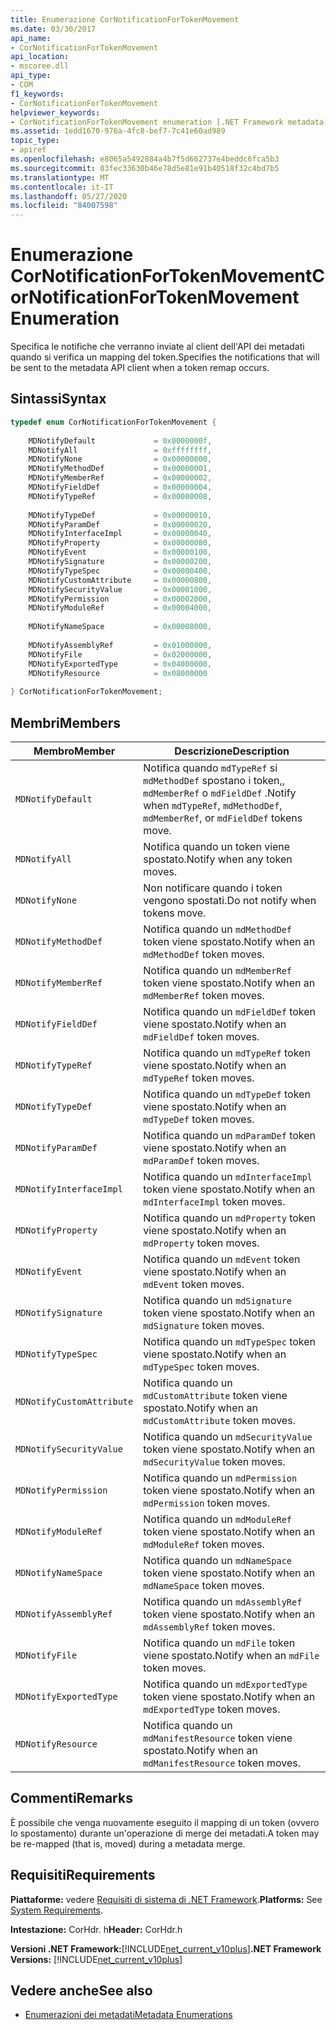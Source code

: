 ```yaml
---
title: Enumerazione CorNotificationForTokenMovement
ms.date: 03/30/2017
api_name:
- CorNotificationForTokenMovement
api_location:
- mscoree.dll
api_type:
- COM
f1_keywords:
- CorNotificationForTokenMovement
helpviewer_keywords:
- CorNotificationForTokenMovement enumeration [.NET Framework metadata]
ms.assetid: 1edd1670-976a-4fc8-bef7-7c41e60ad989
topic_type:
- apiref
ms.openlocfilehash: e8065a5492884a4b7f5d662737e4beddc6fca5b3
ms.sourcegitcommit: 03fec33630b46e78d5e81e91b40518f32c4bd7b5
ms.translationtype: MT
ms.contentlocale: it-IT
ms.lasthandoff: 05/27/2020
ms.locfileid: "84007598"
---
```

# <a name="cornotificationfortokenmovement-enumeration"></a><span data-ttu-id="0c7eb-102">Enumerazione CorNotificationForTokenMovement</span><span class="sxs-lookup"><span data-stu-id="0c7eb-102">CorNotificationForTokenMovement Enumeration</span></span>
<span data-ttu-id="0c7eb-103">Specifica le notifiche che verranno inviate al client dell'API dei metadati quando si verifica un mapping del token.</span><span class="sxs-lookup"><span data-stu-id="0c7eb-103">Specifies the notifications that will be sent to the metadata API client when a token remap occurs.</span></span>  
  
## <a name="syntax"></a><span data-ttu-id="0c7eb-104">Sintassi</span><span class="sxs-lookup"><span data-stu-id="0c7eb-104">Syntax</span></span>  
  
```cpp  
typedef enum CorNotificationForTokenMovement {  
  
    MDNotifyDefault             = 0x0000000f,  
    MDNotifyAll                 = 0xffffffff,  
    MDNotifyNone                = 0x00000000,  
    MDNotifyMethodDef           = 0x00000001,  
    MDNotifyMemberRef           = 0x00000002,  
    MDNotifyFieldDef            = 0x00000004,  
    MDNotifyTypeRef             = 0x00000008,  
  
    MDNotifyTypeDef             = 0x00000010,  
    MDNotifyParamDef            = 0x00000020,  
    MDNotifyInterfaceImpl       = 0x00000040,  
    MDNotifyProperty            = 0x00000080,  
    MDNotifyEvent               = 0x00000100,  
    MDNotifySignature           = 0x00000200,  
    MDNotifyTypeSpec            = 0x00000400,  
    MDNotifyCustomAttribute     = 0x00000800,  
    MDNotifySecurityValue       = 0x00001000,  
    MDNotifyPermission          = 0x00002000,  
    MDNotifyModuleRef           = 0x00004000,  
  
    MDNotifyNameSpace           = 0x00008000,  
  
    MDNotifyAssemblyRef         = 0x01000000,  
    MDNotifyFile                = 0x02000000,  
    MDNotifyExportedType        = 0x04000000,  
    MDNotifyResource            = 0x08000000  
  
} CorNotificationForTokenMovement;  
```  
  
## <a name="members"></a><span data-ttu-id="0c7eb-105">Membri</span><span class="sxs-lookup"><span data-stu-id="0c7eb-105">Members</span></span>  
  
|<span data-ttu-id="0c7eb-106">Membro</span><span class="sxs-lookup"><span data-stu-id="0c7eb-106">Member</span></span>|<span data-ttu-id="0c7eb-107">Descrizione</span><span class="sxs-lookup"><span data-stu-id="0c7eb-107">Description</span></span>|  
|------------|-----------------|  
|`MDNotifyDefault`|<span data-ttu-id="0c7eb-108">Notifica quando `mdTypeRef` si `mdMethodDef` spostano i token,, `mdMemberRef` o `mdFieldDef` .</span><span class="sxs-lookup"><span data-stu-id="0c7eb-108">Notify when `mdTypeRef`, `mdMethodDef`, `mdMemberRef`, or `mdFieldDef` tokens move.</span></span>|  
|`MDNotifyAll`|<span data-ttu-id="0c7eb-109">Notifica quando un token viene spostato.</span><span class="sxs-lookup"><span data-stu-id="0c7eb-109">Notify when any token moves.</span></span>|  
|`MDNotifyNone`|<span data-ttu-id="0c7eb-110">Non notificare quando i token vengono spostati.</span><span class="sxs-lookup"><span data-stu-id="0c7eb-110">Do not notify when tokens move.</span></span>|  
|`MDNotifyMethodDef`|<span data-ttu-id="0c7eb-111">Notifica quando un `mdMethodDef` token viene spostato.</span><span class="sxs-lookup"><span data-stu-id="0c7eb-111">Notify when an `mdMethodDef` token moves.</span></span>|  
|`MDNotifyMemberRef`|<span data-ttu-id="0c7eb-112">Notifica quando un `mdMemberRef` token viene spostato.</span><span class="sxs-lookup"><span data-stu-id="0c7eb-112">Notify when an `mdMemberRef` token moves.</span></span>|  
|`MDNotifyFieldDef`|<span data-ttu-id="0c7eb-113">Notifica quando un `mdFieldDef` token viene spostato.</span><span class="sxs-lookup"><span data-stu-id="0c7eb-113">Notify when an `mdFieldDef` token moves.</span></span>|  
|`MDNotifyTypeRef`|<span data-ttu-id="0c7eb-114">Notifica quando un `mdTypeRef` token viene spostato.</span><span class="sxs-lookup"><span data-stu-id="0c7eb-114">Notify when an `mdTypeRef` token moves.</span></span>|  
|`MDNotifyTypeDef`|<span data-ttu-id="0c7eb-115">Notifica quando un `mdTypeDef` token viene spostato.</span><span class="sxs-lookup"><span data-stu-id="0c7eb-115">Notify when an `mdTypeDef` token moves.</span></span>|  
|`MDNotifyParamDef`|<span data-ttu-id="0c7eb-116">Notifica quando un `mdParamDef` token viene spostato.</span><span class="sxs-lookup"><span data-stu-id="0c7eb-116">Notify when an `mdParamDef` token moves.</span></span>|  
|`MDNotifyInterfaceImpl`|<span data-ttu-id="0c7eb-117">Notifica quando un `mdInterfaceImpl` token viene spostato.</span><span class="sxs-lookup"><span data-stu-id="0c7eb-117">Notify when an `mdInterfaceImpl` token moves.</span></span>|  
|`MDNotifyProperty`|<span data-ttu-id="0c7eb-118">Notifica quando un `mdProperty` token viene spostato.</span><span class="sxs-lookup"><span data-stu-id="0c7eb-118">Notify when an `mdProperty` token moves.</span></span>|  
|`MDNotifyEvent`|<span data-ttu-id="0c7eb-119">Notifica quando un `mdEvent` token viene spostato.</span><span class="sxs-lookup"><span data-stu-id="0c7eb-119">Notify when an `mdEvent` token moves.</span></span>|  
|`MDNotifySignature`|<span data-ttu-id="0c7eb-120">Notifica quando un `mdSignature` token viene spostato.</span><span class="sxs-lookup"><span data-stu-id="0c7eb-120">Notify when an `mdSignature` token moves.</span></span>|  
|`MDNotifyTypeSpec`|<span data-ttu-id="0c7eb-121">Notifica quando un `mdTypeSpec` token viene spostato.</span><span class="sxs-lookup"><span data-stu-id="0c7eb-121">Notify when an `mdTypeSpec` token moves.</span></span>|  
|`MDNotifyCustomAttribute`|<span data-ttu-id="0c7eb-122">Notifica quando un `mdCustomAttribute` token viene spostato.</span><span class="sxs-lookup"><span data-stu-id="0c7eb-122">Notify when an `mdCustomAttribute` token moves.</span></span>|  
|`MDNotifySecurityValue`|<span data-ttu-id="0c7eb-123">Notifica quando un `mdSecurityValue` token viene spostato.</span><span class="sxs-lookup"><span data-stu-id="0c7eb-123">Notify when an `mdSecurityValue` token moves.</span></span>|  
|`MDNotifyPermission`|<span data-ttu-id="0c7eb-124">Notifica quando un `mdPermission` token viene spostato.</span><span class="sxs-lookup"><span data-stu-id="0c7eb-124">Notify when an `mdPermission` token moves.</span></span>|  
|`MDNotifyModuleRef`|<span data-ttu-id="0c7eb-125">Notifica quando un `mdModuleRef` token viene spostato.</span><span class="sxs-lookup"><span data-stu-id="0c7eb-125">Notify when an `mdModuleRef` token moves.</span></span>|  
|`MDNotifyNameSpace`|<span data-ttu-id="0c7eb-126">Notifica quando un `mdNameSpace` token viene spostato.</span><span class="sxs-lookup"><span data-stu-id="0c7eb-126">Notify when an `mdNameSpace` token moves.</span></span>|  
|`MDNotifyAssemblyRef`|<span data-ttu-id="0c7eb-127">Notifica quando un `mdAssemblyRef` token viene spostato.</span><span class="sxs-lookup"><span data-stu-id="0c7eb-127">Notify when an `mdAssemblyRef` token moves.</span></span>|  
|`MDNotifyFile`|<span data-ttu-id="0c7eb-128">Notifica quando un `mdFile` token viene spostato.</span><span class="sxs-lookup"><span data-stu-id="0c7eb-128">Notify when an `mdFile` token moves.</span></span>|  
|`MDNotifyExportedType`|<span data-ttu-id="0c7eb-129">Notifica quando un `mdExportedType` token viene spostato.</span><span class="sxs-lookup"><span data-stu-id="0c7eb-129">Notify when an `mdExportedType` token moves.</span></span>|  
|`MDNotifyResource`|<span data-ttu-id="0c7eb-130">Notifica quando un `mdManifestResource` token viene spostato.</span><span class="sxs-lookup"><span data-stu-id="0c7eb-130">Notify when an `mdManifestResource` token moves.</span></span>|  
  
## <a name="remarks"></a><span data-ttu-id="0c7eb-131">Commenti</span><span class="sxs-lookup"><span data-stu-id="0c7eb-131">Remarks</span></span>  
 <span data-ttu-id="0c7eb-132">È possibile che venga nuovamente eseguito il mapping di un token (ovvero lo spostamento) durante un'operazione di merge dei metadati.</span><span class="sxs-lookup"><span data-stu-id="0c7eb-132">A token may be re-mapped (that is, moved) during a metadata merge.</span></span>  
  
## <a name="requirements"></a><span data-ttu-id="0c7eb-133">Requisiti</span><span class="sxs-lookup"><span data-stu-id="0c7eb-133">Requirements</span></span>  
 <span data-ttu-id="0c7eb-134">**Piattaforme:** vedere [Requisiti di sistema di .NET Framework](../../get-started/system-requirements.md).</span><span class="sxs-lookup"><span data-stu-id="0c7eb-134">**Platforms:** See [System Requirements](../../get-started/system-requirements.md).</span></span>  
  
 <span data-ttu-id="0c7eb-135">**Intestazione:** CorHdr. h</span><span class="sxs-lookup"><span data-stu-id="0c7eb-135">**Header:** CorHdr.h</span></span>  
  
 <span data-ttu-id="0c7eb-136">**Versioni .NET Framework:**[!INCLUDE[net_current_v10plus](../../../../includes/net-current-v10plus-md.md)]</span><span class="sxs-lookup"><span data-stu-id="0c7eb-136">**.NET Framework Versions:** [!INCLUDE[net_current_v10plus](../../../../includes/net-current-v10plus-md.md)]</span></span>  
  
## <a name="see-also"></a><span data-ttu-id="0c7eb-137">Vedere anche</span><span class="sxs-lookup"><span data-stu-id="0c7eb-137">See also</span></span>

- [<span data-ttu-id="0c7eb-138">Enumerazioni dei metadati</span><span class="sxs-lookup"><span data-stu-id="0c7eb-138">Metadata Enumerations</span></span>](metadata-enumerations.md)
